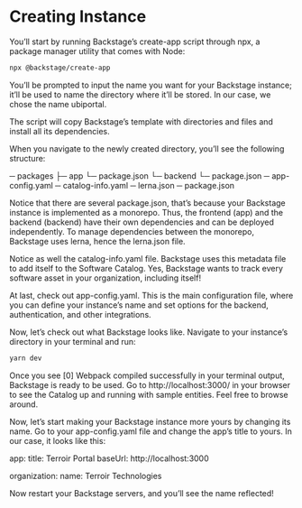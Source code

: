 # Creating Instance #

You’ll start by running Backstage’s create-app script through npx, a package manager utility that comes with Node:

```bash
npx @backstage/create-app
```

You’ll be prompted to input the name you want for your Backstage instance; it’ll be used to name the directory where it’ll be stored. In our case, we chose the name ubiportal.

The script will copy Backstage’s template with directories and files and install all its dependencies.

When you navigate to the newly created directory, you’ll see the following structure:

─ packages
    ├─ app
            └─ package.json
    └─ backend
            └─ package.json
─ app-config.yaml
─ catalog-info.yaml
─ lerna.json
─ package.json

Notice that there are several package.json, that’s because your Backstage instance is implemented as a monorepo. Thus, the frontend (app) and the backend (backend) have their own dependencies and can be deployed independently. To manage dependencies between the monorepo, Backstage uses lerna, hence the lerna.json file. 

Notice as well the catalog-info.yaml file. Backstage uses this metadata file to add itself to the Software Catalog. Yes, Backstage wants to track every software asset in your organization, including itself!

At last, check out app-config.yaml. This is the main configuration file, where you can define your instance’s name and set options for the backend, authentication, and other integrations.

Now, let’s check out what Backstage looks like. Navigate to your instance’s directory in your terminal and run:

```bash
yarn dev
```

Once you see [0] Webpack compiled successfully in your terminal output, Backstage is ready to be used. Go to http://localhost:3000/ in your browser to see the Catalog up and running with sample entities. Feel free to browse around.

Now, let’s start making your Backstage instance more yours by changing its name. Go to your app-config.yaml file and change the app’s title to yours. In our case, it looks like this:

app:
  title: Terroir Portal
  baseUrl: http://localhost:3000

organization:
  name: Terroir Technologies

Now restart your Backstage servers, and you’ll see the name reflected!